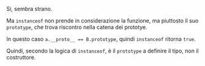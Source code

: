 Si, sembra strano.

Ma `instanceof` non prende in considerazione la funzione, ma piuttosto il suo `prototype`, che trova riscontro nella catena dei prototye.

In questo caso `a.__proto__ == B.prototype`, quindi `instanceof` ritorna `true`.

Quindi, secondo la logica di `instanceof`, è il `prototype` a definire il tipo, non il costruttore.
